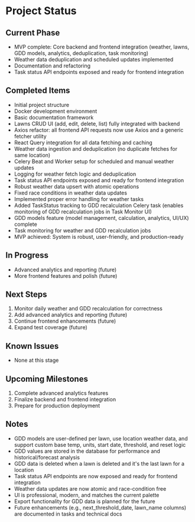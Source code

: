 # Project Status

## Current Phase

- MVP complete: Core backend and frontend integration (weather, lawns, GDD models, analytics, deduplication, task monitoring)
- Weather data deduplication and scheduled updates implemented
- Documentation and refactoring
- Task status API endpoints exposed and ready for frontend integration

## Completed Items

- Initial project structure
- Docker development environment
- Basic documentation framework
- Lawns CRUD UI (add, edit, delete, list) fully integrated with backend
- Axios refactor: all frontend API requests now use Axios and a generic fetcher utility
- React Query integration for all data fetching and caching
- Weather data ingestion and deduplication (no duplicate fetches for same location)
- Celery Beat and Worker setup for scheduled and manual weather updates
- Logging for weather fetch logic and deduplication
- Task status API endpoints exposed and ready for frontend integration
- Robust weather data upsert with atomic operations
- Fixed race conditions in weather data updates
- Implemented proper error handling for weather tasks
- Added TaskStatus tracking to GDD recalculation Celery task (enables monitoring of GDD recalculation jobs in Task Monitor UI)
- GDD models feature (model management, calculation, analytics, UI/UX) complete
- Task monitoring for weather and GDD recalculation jobs
- MVP achieved: System is robust, user-friendly, and production-ready

## In Progress

- Advanced analytics and reporting (future)
- More frontend features and polish (future)

## Next Steps

1. Monitor daily weather and GDD recalculation for correctness
2. Add advanced analytics and reporting (future)
3. Continue frontend enhancements (future)
4. Expand test coverage (future)

## Known Issues

- None at this stage

## Upcoming Milestones

1. Complete advanced analytics features
2. Finalize backend and frontend integration
3. Prepare for production deployment

## Notes

- GDD models are user-defined per lawn, use location weather data, and support custom base temp, units, start date, threshold, and reset logic
- GDD values are stored in the database for performance and historical/forecast analysis
- GDD data is deleted when a lawn is deleted and it's the last lawn for a location
- Task status API endpoints are now exposed and ready for frontend integration
- Weather data updates are now atomic and race-condition free
- UI is professional, modern, and matches the current palette
- Export functionality for GDD data is planned for the future
- Future enhancements (e.g., next_threshold_date, lawn_name columns) are documented in tasks and technical docs
